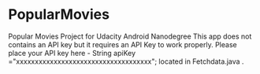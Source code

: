 # PopularMovies
Popular Movies Project for Udacity Android Nanodegree
This app does not contains an API key but it requires an API Key to work properly. Please place your API key here - String apiKey ="xxxxxxxxxxxxxxxxxxxxxxxxxxxxxxxxxxxx"; located in Fetchdata.java .
